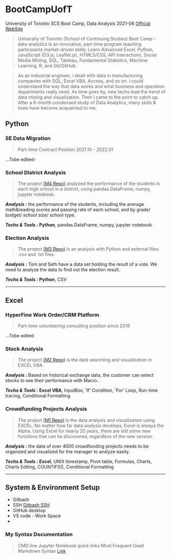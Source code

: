 # BootCampUofT
University of Toronto SCS Boot Camp, Data Analysis 2021-06 [Official WebSite](https://bootcamp.learn.utoronto.ca/data/)

>University of Toronto (School of Continuing Studies) Boot Camp - data analytics is an innovative, part-time program teaching participants market-driven skills: Learn Advanced Excel, Python, JavaScript (D3.js, Leaflet.js), HTML5/CSS, API Interactions, Social Media Mining, SQL, Tableau, Fundamental Statistics, Machine Learning, R, and Git/GitHub.

>As an industrial engineer, I dealt with data in manufacturing companies with SQL, Excel VBA, Access, and so on. I could understand the way that data works and what business and operation departments really need. As time goes by, new techs lead the trend of data mining and visualization. Then I came to the point to catch up. After a 6-month condensed study of Data Analytics, many skills & tools have become acquainted to me.



## Python

### SE Data Migration 
>Part-time Contract Position 2021.10 - 2022.01

...Tobe edited-

### School District Analysis 
>The project [(M4 Repo)](https://github.com/hjx2019/School_District_Analysis.git) analyzed the performance of the students in each high school in a district, using pandas.DataFrame, numpy, jupyter notebook.

**_Analysis :_** the performance of the students, including the average math&reading scores and passing rate of each school, and by grade/ budget/ school size/ school type. 

**_Techs & Tools :_** **Python**, pandas.DataFrame, numpy, jupyter notebook

### Election Analysis 
>The project [(M3 Repo)](https://github.com/hjx2019/election-analysis.git) is an analysis with Python and external files: .csv and .txt files.

**_Analysis :_** Tom and Seth have a data set holding the result of a vote. We need to analyze the data to find out the election result. 

**_Techs & Tools :_** **Python**, CSV

******


## Excel
### HyperFine Work Order/CRM Platform
>Part-time volunteering consulting position since 2019

...Tobe edited


### Stock Analysis
>The project [(M2 Repo)](https://github.com/hjx2019/stocks-analysis.git) is the data searching and visualization in EXCEL VBA.

**_Analysis :_** Based on historical exchange data, the customer can select stocks to see their performance with Macro..

**_Techs & Tools :_** **Excel VBA**, InputBox, 'If' Condition, 'For' Loop, Run-time tracing, Conditional Formatting


### Crowdfunding Projects Analysis
>The project [(M1 Repo)](https://github.com/hjx2019/Kickstarter-Analysis.git) is the data analysis and visualizaiton using EXCEL. No matter how far data analysis develops, Excel is always the Alpha. Using Excel for nearly 20 years, there are still some new functions that can be discovered, regardless of the new version. 

**_Analysis :_** the data of over 4000 crowdfunding projects needs to be organized and visualized for the manager to analyze easily.

**_Techs & Tools :_** **Excel**, UNIX timestamp, Pivot table, Formulas, Charts, Charts Editing, COUNTIFS(), Conditional Formatting 
******

## System & Environment Setup

* Gitbash
* SSH [Gitbash SSH](GitHub/GitBash.md)
* GitHub desktop
* VS code - Work Space
* 

### My Syntax Documentation
> CMD line
> Jupyter Notebook quick links
>  Most Frequent Used Markdown Syntax [Link](GitHub/MCS.md)
